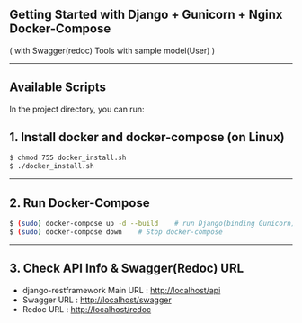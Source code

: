 ## Getting Started with Django + Gunicorn + Nginx Docker-Compose 

( with Swagger(redoc) Tools with sample model(User) )

--- 

## Available Scripts

In the project directory, you can run:

## 1. Install docker and docker-compose (on Linux) 

``` bash
$ chmod 755 docker_install.sh 
$ ./docker_install.sh
```

---

## 2. Run Docker-Compose 
``` bash 
$ (sudo) docker-compose up -d --build    # run Django(binding Gunicorn) & Nginx Server 
$ (sudo) docker-compose down    # Stop docker-compose
```

---

## 3. Check API Info & Swagger(Redoc) URL 

* django-restframework Main URL : [http://localhost/api](http://localhost/api)
* Swagger URL : [http://localhost/swagger](http://localhost/swagger)
* Redoc URL : [http://localhost/redoc](http://localhost/redoc)
